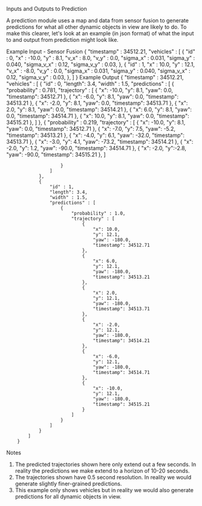 


Inputs and Outputs to Prediction



A prediction module uses a map and data from sensor fusion to generate predictions for what all other dynamic objects in view are likely to do. To make this clearer, let's look at an example (in json format) of what the input to and output from prediction might look like.


Example Input - Sensor Fusion
        {
            "timestamp" : 34512.21,
            "vehicles" : [
                {
                    "id"  : 0,
                    "x"   : -10.0,
                    "y"   : 8.1,
                    "v_x" : 8.0,
                    "v_y" : 0.0,
                    "sigma_x" : 0.031,
                    "sigma_y" : 0.040,
                    "sigma_v_x" : 0.12,
                    "sigma_v_y" : 0.03,
                },
                {
                    "id"  : 1,
                    "x"   : 10.0,
                    "y"   : 12.1,
                    "v_x" : -8.0,
                    "v_y" : 0.0,
                    "sigma_x" : 0.031,
                    "sigma_y" : 0.040,
                    "sigma_v_x" : 0.12,
                    "sigma_v_y" : 0.03,
                },
            ]
        }
Example Output
        {
            "timestamp" : 34512.21,
            "vehicles" : [
                {
                    "id" : 0,
                    "length": 3.4,
                    "width" : 1.5,
                    "predictions" : [
                        {
                            "probability" : 0.781,
                            "trajectory"  : [
                                {
                                    "x": -10.0,
                                    "y": 8.1,
                                    "yaw": 0.0,
                                    "timestamp": 34512.71
                                },
                                {
                                    "x": -6.0,
                                    "y": 8.1,
                                    "yaw": 0.0,
                                    "timestamp": 34513.21
                                },
                                {
                                    "x": -2.0,
                                    "y": 8.1,
                                    "yaw": 0.0,
                                    "timestamp": 34513.71
                                },
                                {
                                    "x": 2.0,
                                    "y": 8.1,
                                    "yaw": 0.0,
                                    "timestamp": 34514.21
                                },
                                {
                                    "x": 6.0,
                                    "y": 8.1,
                                    "yaw": 0.0,
                                    "timestamp": 34514.71
                                },
                                {
                                    "x": 10.0,
                                    "y": 8.1,
                                    "yaw": 0.0,
                                    "timestamp": 34515.21
                                },
                            ]
                        },
                        {
                            "probability" : 0.219,
                            "trajectory"  : [
                                {
                                    "x": -10.0,
                                    "y": 8.1,
                                    "yaw": 0.0,
                                    "timestamp": 34512.71
                                },
                                {
                                    "x": -7.0,
                                    "y": 7.5,
                                    "yaw": -5.2,
                                    "timestamp": 34513.21
                                },
                                {
                                    "x": -4.0,
                                    "y": 6.1,
                                    "yaw": -32.0,
                                    "timestamp": 34513.71
                                },
                                {
                                    "x": -3.0,
                                    "y": 4.1,
                                    "yaw": -73.2,
                                    "timestamp": 34514.21
                                },
                                {
                                    "x": -2.0,
                                    "y": 1.2,
                                    "yaw": -90.0,
                                    "timestamp": 34514.71
                                },
                                {
                                    "x": -2.0,
                                    "y":-2.8,
                                    "yaw": -90.0,
                                    "timestamp": 34515.21
                                },
                            ]

                        }
                    ]
                },
                {
                    "id" : 1,
                    "length": 3.4,
                    "width" : 1.5,
                    "predictions" : [
                        {
                            "probability" : 1.0,
                            "trajectory" : [
                                {
                                    "x": 10.0,
                                    "y": 12.1,
                                    "yaw": -180.0,
                                    "timestamp": 34512.71
                                },
                                {
                                    "x": 6.0,
                                    "y": 12.1,
                                    "yaw": -180.0,
                                    "timestamp": 34513.21
                                },
                                {
                                    "x": 2.0,
                                    "y": 12.1,
                                    "yaw": -180.0,
                                    "timestamp": 34513.71
                                },
                                {
                                    "x": -2.0,
                                    "y": 12.1,
                                    "yaw": -180.0,
                                    "timestamp": 34514.21
                                },
                                {
                                    "x": -6.0,
                                    "y": 12.1,
                                    "yaw": -180.0,
                                    "timestamp": 34514.71
                                },
                                {
                                    "x": -10.0,
                                    "y": 12.1,
                                    "yaw": -180.0,
                                    "timestamp": 34515.21
                                }
                            ]
                        }
                    ]
                }
            ]
        }
Notes
1. The predicted trajectories shown here only extend out a few seconds. In reality the predictions we make extend to a horizon of 10-20 seconds. 
2. The trajectories shown have 0.5 second resolution. In reality we would generate slightly finer-grained predictions. 
3. This example only shows vehicles but in reality we would also generate predictions for all dynamic objects in view.

